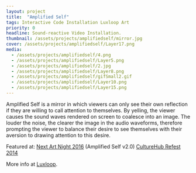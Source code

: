 ```yaml
---
layout: project
title:  "Amplified Self"
tags: Interactive Code Installation Luxloop Art
priority: 0
headline: Sound-reactive Video Installation.
thumbnail: /assets/projects/amplifiedself/mirror.jpg
cover: /assets/projects/amplifiedself/Layer17.png
media:
  - /assets/projects/amplifiedself/4.png
  - /assets/projects/amplifiedself/Layer5.png
  - /assets/projects/amplifiedself/2.jpg
  - /assets/projects/amplifiedself/Layer8.png
  - /assets/projects/amplifiedself/gifSmall2.gif
  - /assets/projects/amplifiedself/Layer10.png
  - /assets/projects/amplifiedself/Layer15.png
---
```

Amplified Self is a mirror in which viewers can only see their own reflection if they are willing to call attention to themselves. By yelling, the viewer causes the sound waves rendered on screen to coalesce into an image. The louder the noise, the clearer the image in the audio waveforms, therefore prompting the viewer to balance their desire to see themselves with their aversion to drawing attention to this desire.

Featured at:
[Next Art Night 2016](http://nextart.tech/) (Amplified Self v2.0)
[CultureHub Refest 2014](http://lamama.org/culturehub/)


More info at [Luxloop](http://www.luxloop.com/amplifiedself).
